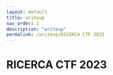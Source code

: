 ```yaml
---
layout: default
title: writeup
nav_order: 1
description: "writeup"
permalink: /writeup/RICERCA CTF 2023
---
```


# RICERCA CTF 2023